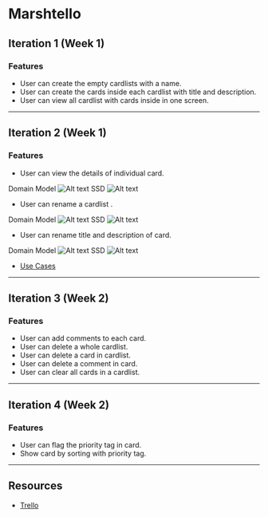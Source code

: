 # Marshtello

## Iteration 1 (Week 1)
### Features
- User can create the empty cardlists with a name.
- User can create the cards inside each cardlist with title and description.
- User can view all cardlist with cards inside in one screen.

----
## Iteration 2 (Week 1)
### Features
- User can view the details of individual card.

Domain Model
![Alt text](http://taweesoft.xyz/marshtello/images/iteration2/dm_card.png)
SSD
![Alt text](http://taweesoft.xyz/marshtello/images/iteration2/view_card.png)

- User can rename a cardlist .

Domain Model
![Alt text](http://taweesoft.xyz/marshtello/images/iteration2/dm_cardlist.png)
SSD
![Alt text](http://taweesoft.xyz/marshtello/images/iteration2/rename_cardlist.png)

- User can rename title and description of card.

Domain Model
![Alt text](http://taweesoft.xyz/marshtello/images/iteration2/dm_card.png)
SSD
![Alt text](http://taweesoft.xyz/marshtello/images/iteration2/edit_card_detail.png)

- [Use Cases](https://drive.google.com/file/d/0B7hNtjDh7rljNlFaMlp6WlVLY1U/view?usp=sharing)

----
## Iteration 3 (Week 2)
### Features
- User can add comments to each card.
- User can delete a whole cardlist.
- User can delete a card in cardlist.
- User can delete a comment in card.
- User can clear all cards in a cardlist.

----
## Iteration 4 (Week 2)
### Features
- User can flag the priority tag in card.
- Show card by sorting with priority tag.

----
## Resources
- [Trello](https://trello.com/b/iDobQ8QL/marshtello)



